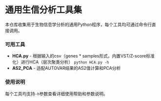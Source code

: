 # 通用生信分析工具集

本仓库收集用于生物信息学分析的通用Python程序，每个工具均可通过命令行直接调用。

### 可用工具

- **HCA.py** - 根据输入的csv（genes * samples形式，内置VST/Z-score标准化）进行HCA（层次聚类分析）
  `python HCA.py -h`
- **AS2_PCA** - 适配AUTOVAR结果的AS2值计算和PCA分析
### 使用说明

每个工具均支持`-h`参数查看详细使用帮助和参数说明。
